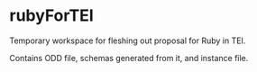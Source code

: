 # rubyForTEI
Temporary workspace for fleshing out proposal for Ruby in TEI.

Contains ODD file, schemas generated from it, and instance file.
